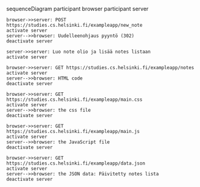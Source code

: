 sequenceDiagram
    participant browser
    participant server
    
    browser->>server: POST https://studies.cs.helsinki.fi/exampleapp/new_note
    activate server
    server-->>browser: Uudelleenohjaus pyyntö (302)
    deactivate server

    server->>server: Luo note olio ja lisää notes listaan
    activate server

    browser->>server: GET https://studies.cs.helsinki.fi/exampleapp/notes
    activate server
    server-->>browser: HTML code
    deactivate server

    browser->>server: GET https://studies.cs.helsinki.fi/exampleapp/main.css
    activate server
    server-->>browser: the css file
    deactivate server

    browser->>server: GET https://studies.cs.helsinki.fi/exampleapp/main.js
    activate server
    server-->>browser: the JavaScript file
    deactivate server

    browser->>server: GET https://studies.cs.helsinki.fi/exampleapp/data.json
    activate server
    server-->>browser: the JSON data: Päivitetty notes lista
    deactivate server